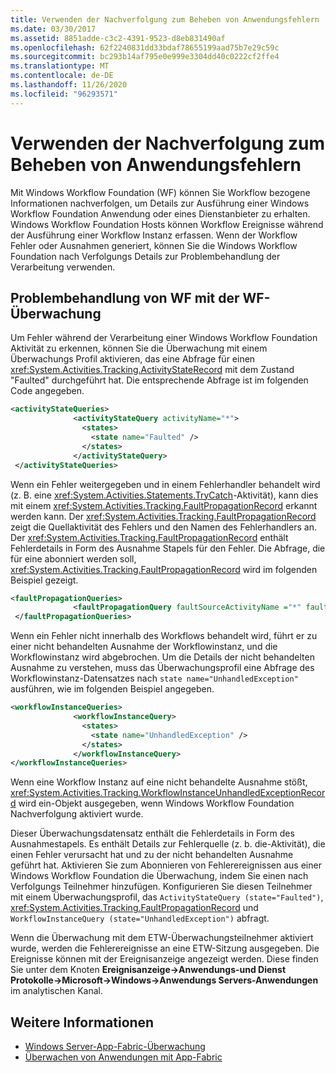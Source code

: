 ```yaml
---
title: Verwenden der Nachverfolgung zum Beheben von Anwendungsfehlern
ms.date: 03/30/2017
ms.assetid: 8851adde-c3c2-4391-9523-d8eb831490af
ms.openlocfilehash: 62f2240831dd33bdaf78655199aad75b7e29c59c
ms.sourcegitcommit: bc293b14af795e0e999e3304dd40c0222cf2ffe4
ms.translationtype: MT
ms.contentlocale: de-DE
ms.lasthandoff: 11/26/2020
ms.locfileid: "96293571"
---
```

# <a name="using-tracking-to-troubleshoot-applications"></a>Verwenden der Nachverfolgung zum Beheben von Anwendungsfehlern

Mit Windows Workflow Foundation (WF) können Sie Workflow bezogene Informationen nachverfolgen, um Details zur Ausführung einer Windows Workflow Foundation Anwendung oder eines Dienstanbieter zu erhalten. Windows Workflow Foundation Hosts können Workflow Ereignisse während der Ausführung einer Workflow Instanz erfassen. Wenn der Workflow Fehler oder Ausnahmen generiert, können Sie die Windows Workflow Foundation nach Verfolgungs Details zur Problembehandlung der Verarbeitung verwenden.  
  
## <a name="troubleshooting-a-wf-using-wf-tracking"></a>Problembehandlung von WF mit der WF-Überwachung  

 Um Fehler während der Verarbeitung einer Windows Workflow Foundation Aktivität zu erkennen, können Sie die Überwachung mit einem Überwachungs Profil aktivieren, das eine Abfrage für einen <xref:System.Activities.Tracking.ActivityStateRecord> mit dem Zustand "Faulted" durchgeführt hat. Die entsprechende Abfrage ist im folgenden Code angegeben.  
  
```xml  
<activityStateQueries>  
              <activityStateQuery activityName="*">  
                <states>  
                  <state name="Faulted" />  
                </states>  
              </activityStateQuery>  
 </activityStateQueries>  
```  
  
 Wenn ein Fehler weitergegeben und in einem Fehlerhandler behandelt wird (z. B. eine <xref:System.Activities.Statements.TryCatch>-Aktivität), kann dies mit einem <xref:System.Activities.Tracking.FaultPropagationRecord> erkannt werden kann. Der <xref:System.Activities.Tracking.FaultPropagationRecord> zeigt die Quellaktivität des Fehlers und den Namen des Fehlerhandlers an. Der <xref:System.Activities.Tracking.FaultPropagationRecord> enthält Fehlerdetails in Form des Ausnahme Stapels für den Fehler. Die Abfrage, die für eine abonniert werden soll, <xref:System.Activities.Tracking.FaultPropagationRecord> wird im folgenden Beispiel gezeigt.  
  
```xml  
<faultPropagationQueries>  
              <faultPropagationQuery faultSourceActivityName ="*" faultHandlerActivityName="*"/>  
 </faultPropagationQueries>  
```  
  
 Wenn ein Fehler nicht innerhalb des Workflows behandelt wird, führt er zu einer nicht behandelten Ausnahme der Workflowinstanz, und die Workflowinstanz wird abgebrochen. Um die Details der nicht behandelten Ausnahme zu verstehen, muss das Überwachungsprofil eine Abfrage des Workflowinstanz-Datensatzes nach `state name="UnhandledException"` ausführen, wie im folgenden Beispiel angegeben.  
  
```xml  
<workflowInstanceQueries>  
              <workflowInstanceQuery>  
                <states>  
                  <state name="UnhandledException" />  
                </states>  
              </workflowInstanceQuery>  
</workflowInstanceQueries>  
```  
  
 Wenn eine Workflow Instanz auf eine nicht behandelte Ausnahme stößt, <xref:System.Activities.Tracking.WorkflowInstanceUnhandledExceptionRecord> wird ein-Objekt ausgegeben, wenn Windows Workflow Foundation Nachverfolgung aktiviert wurde.  
  
 Dieser Überwachungsdatensatz enthält die Fehlerdetails in Form des Ausnahmestapels. Es enthält Details zur Fehlerquelle (z. b. die-Aktivität), die einen Fehler verursacht hat und zu der nicht behandelten Ausnahme geführt hat. Aktivieren Sie zum Abonnieren von Fehlerereignissen aus einer Windows Workflow Foundation die Überwachung, indem Sie einen nach Verfolgungs Teilnehmer hinzufügen. Konfigurieren Sie diesen Teilnehmer mit einem Überwachungsprofil, das `ActivityStateQuery (state="Faulted")`, <xref:System.Activities.Tracking.FaultPropagationRecord> und `WorkflowInstanceQuery (state="UnhandledException")` abfragt.  
  
 Wenn die Überwachung mit dem ETW-Überwachungsteilnehmer aktiviert wurde, werden die Fehlerereignisse an eine ETW-Sitzung ausgegeben. Die Ereignisse können mit der Ereignisanzeige angezeigt werden. Diese finden Sie unter dem Knoten **Ereignisanzeige->Anwendungs-und Dienst Protokolle->Microsoft->Windows->Anwendungs Servers-Anwendungen** im analytischen Kanal.  
  
## <a name="see-also"></a>Weitere Informationen

- [Windows Server-App-Fabric-Überwachung](/previous-versions/appfabric/ee677251(v=azure.10))
- [Überwachen von Anwendungen mit App-Fabric](/previous-versions/appfabric/ee677276(v=azure.10))
